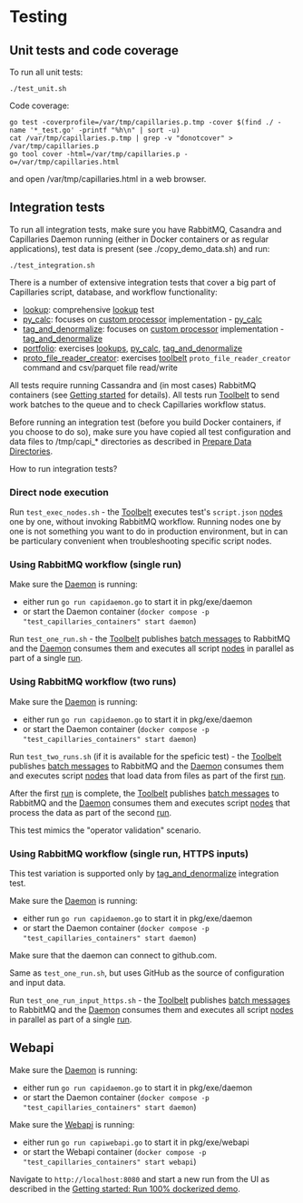 # Testing

## Unit tests and code coverage

To run all unit tests:

```
./test_unit.sh
```

Code coverage:

```
go test -coverprofile=/var/tmp/capillaries.p.tmp -cover $(find ./ -name '*_test.go' -printf "%h\n" | sort -u)
cat /var/tmp/capillaries.p.tmp | grep -v "donotcover" > /var/tmp/capillaries.p
go tool cover -html=/var/tmp/capillaries.p -o=/var/tmp/capillaries.html
```
and open /var/tmp/capillaries.html in a web browser.

## Integration tests

To run all integration tests, make sure you have RabbitMQ, Casandra and Capillaries Daemon running (either in Docker containers or as regular applications), test data is present (see ./copy_demo_data.sh) and run:

```
./test_integration.sh
```

There is a number of extensive integration tests that cover a big part of Capillaries script, database, and workflow functionality:

- [lookup](../test/code/lookup/README.md): comprehensive [lookup](glossary.md#lookup) test
- [py_calc](../test/code/py_calc/README.md): focuses on [custom processor](glossary.md#table_custom_tfm_table) implementation - [py_calc](glossary.md#py_calc-processor)
- [tag_and_denormalize](../test/code/tag_and_denormalize/README.md): focuses on [custom processor](glossary.md#table_custom_tfm_table) implementation - [tag_and_denormalize](glossary.md#tag_and_denormalize-processor)
- [portfolio](../test/code/portfolio/README.md): exercises [lookups](glossary.md#lookup), [py_calc](glossary.md#py_calc-processor), [tag_and_denormalize](glossary.md#tag_and_denormalize-processor)
- [proto_file_reader_creator](../test/code/proto_file_reader_creator/README.md): exercises [toolbelt](./glossary.md#toolbelt) `proto_file_reader_creator` command and csv/parquet file read/write

All tests require running Cassandra and (in most cases) RabbitMQ containers (see [Getting started](started.md) for details). All tests run [Toolbelt](glossary.md#toolbelt) to send work batches to the queue and to check Capillaries workflow status.

Before running an integration test (before you build Docker containers, if you choose to do so), make sure you have copied all test configuration and data files to /tmp/capi_* directories as described in [Prepare Data Directories](./started.md#prepare-data-directories).

How to run integration tests?

### Direct node execution

Run `test_exec_nodes.sh`  - the [Toolbelt](glossary.md#toolbelt) executes test's `script.json` [nodes](glossary.md#script-node) one by one, without invoking RabbitMQ workflow. Running nodes one by one is not something you want to do in production environment, but in can be particulary convenient when troubleshooting specific script nodes.

### Using RabbitMQ workflow (single run)

Make sure the [Daemon](glossary.md#daemon) is running:
- either run `go run capidaemon.go` to start it in pkg/exe/daemon
- or start the Daemon container (`docker compose -p "test_capillaries_containers" start daemon`)

Run `test_one_run.sh` - the [Toolbelt](glossary.md#toolbelt) publishes [batch messages](glossary.md#data-batch) to RabbitMQ and the [Daemon](glossary.md#daemon) consumes them and executes all script [nodes](glossary.md#script-node) in parallel as part of a single [run](glossary.md#run).

### Using RabbitMQ workflow (two runs)

Make sure the [Daemon](glossary.md#daemon) is running:
- either run `go run capidaemon.go` to start it in pkg/exe/daemon
- or start the Daemon container (`docker compose -p "test_capillaries_containers" start daemon`)

Run `test_two_runs.sh` (if it is available for the speficic test) - the [Toolbelt](glossary.md#toolbelt) publishes [batch messages](glossary.md#data-batch) to RabbitMQ and the [Daemon](glossary.md#daemon) consumes them and executes script [nodes](glossary.md#script-node) that load data from files as part of the first [run](glossary.md#run).

After the first [run](glossary.md#run) is complete, the [Toolbelt](glossary.md#toolbelt) publishes [batch messages](glossary.md#data-batch) to RabbitMQ and the [Daemon](glossary.md#daemon) consumes them and executes script [nodes](glossary.md#script-node) that process the data as part of the second [run](glossary.md#run).

This test mimics the "operator validation" scenario.

### Using RabbitMQ workflow (single run, HTTPS inputs)

This test variation is supported only by [tag_and_denormalize](../test/code/tag_and_denormalize/README.md) integration test.

Make sure the [Daemon](glossary.md#daemon) is running:
- either run `go run capidaemon.go` to start it in pkg/exe/daemon
- or start the Daemon container (`docker compose -p "test_capillaries_containers" start daemon`)

Make sure that the daemon can connect to github.com.

Same as `test_one_run.sh`, but uses GitHub as the source of configuration and input data.

Run `test_one_run_input_https.sh` - the [Toolbelt](glossary.md#toolbelt) publishes [batch messages](glossary.md#data-batch) to RabbitMQ and the [Daemon](glossary.md#daemon) consumes them and executes all script [nodes](glossary.md#script-node) in parallel as part of a single [run](glossary.md#run).

## Webapi

Make sure the [Daemon](glossary.md#daemon) is running:
- either run `go run capidaemon.go` to start it in pkg/exe/daemon
- or start the Daemon container (`docker compose -p "test_capillaries_containers" start daemon`)

Make sure the [Webapi](glossary.md#webapi) is running:
- either run `go run capiwebapi.go` to start it in pkg/exe/webapi
- or start the Webapi container (`docker compose -p "test_capillaries_containers" start webapi`)

Navigate to `http://localhost:8080` and start a new run from the UI as described in the [Getting started: Run 100% dockerized demo](./started.md#run-100-dockerized-capillaries-demo).

